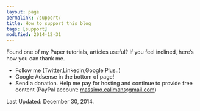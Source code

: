 ```yaml
---
layout: page
permalink: /support/
title: How to support this blog
tags: [support]
modified: 2014-12-31
---
```



Found one of my Paper tutorials, articles useful? If you feel inclined, here’s how you can thank me.

* Follow me (Twitter,Linkedin,Google Plus..)
* Google Adsense in the bottom of page!
* Send a donation. Help me pay for hosting and continue to provide free content (PayPal account: massimo.caliman@gmail.com)

Last Updated: December 30, 2014.



